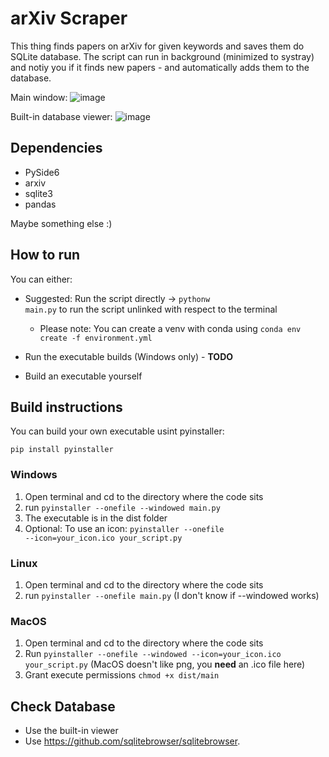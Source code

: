 # arXiv Scraper
This thing finds papers on arXiv for given keywords and saves them do SQLite database. The script can run in background (minimized to systray) and notiy you if it finds new papers - and automatically adds them to the database.

Main window:
![image](https://github.com/user-attachments/assets/fda4207e-6a5e-44de-a81c-21d5cf88afab)

Built-in database viewer:
![image](https://github.com/user-attachments/assets/8f656153-c090-442b-bcaa-b6ad3773f923)

## Dependencies
- PySide6
- arxiv
- sqlite3
- pandas
  
Maybe something else :)

## How to run
You can either:
- Suggested: Run the script directly -> <code>pythonw main.py</code> to run the script unlinked with respect to the terminal
  - Please note: You can create a venv with conda using <code>conda env create -f environment.yml</code>

- Run the executable builds (Windows only) - **TODO**

- Build an executable yourself

## Build instructions
You can build your own executable usint pyinstaller:

<code>pip install pyinstaller</code>

### Windows
1. Open terminal and cd to the directory where the code sits
2. run <code>pyinstaller --onefile --windowed main.py</code>
3. The executable is in the dist folder
4. Optional: To use an icon: <code>pyinstaller --onefile --icon=your_icon.ico your_script.py</code>
### Linux
1. Open terminal and cd to the directory where the code sits
2. run <code>pyinstaller --onefile main.py</code> (I don't know if --windowed works)
### MacOS
1. Open terminal and cd to the directory where the code sits
2. Run <code>pyinstaller --onefile --windowed --icon=your_icon.ico your_script.py</code> (MacOS doesn't like png, you **need** an .ico file here)
3. Grant execute permissions <code>chmod +x dist/main</code>

## Check Database
- Use the built-in viewer
- Use https://github.com/sqlitebrowser/sqlitebrowser.
